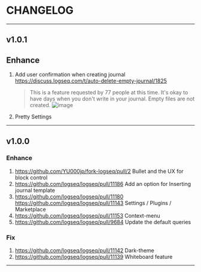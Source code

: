 # CHANGELOG

---

## v1.0.1

## Enhance
1. Add user confirmation when creating journal https://discuss.logseq.com/t/auto-delete-empty-journal/1825
   > This is a feature requested by 77 people at this time. It's okay to have days when you don't write in your journal.  Empty files are not created.
   ![image](https://github.com/YU000jp/fork-logseq/assets/111847207/b9ef22d1-f3f2-4dea-a621-1276264ca3f0)
1. Pretty Settings

---

## v1.0.0

### Enhance
1. https://github.com/YU000jp/fork-logseq/pull/2 Bullet and the UX for block control
1. https://github.com/logseq/logseq/pull/11186 Add an option for Inserting journal template
1. https://github.com/logseq/logseq/pull/11180 https://github.com/logseq/logseq/pull/11143 Settings / Plugins / Marketplace
1. https://github.com/logseq/logseq/pull/11153 Context-menu
1. https://github.com/logseq/logseq/pull/9684 Update the default queries

### Fix
1. https://github.com/logseq/logseq/pull/11142 Dark-theme
1. https://github.com/logseq/logseq/pull/11139 Whiteboard feature

---
